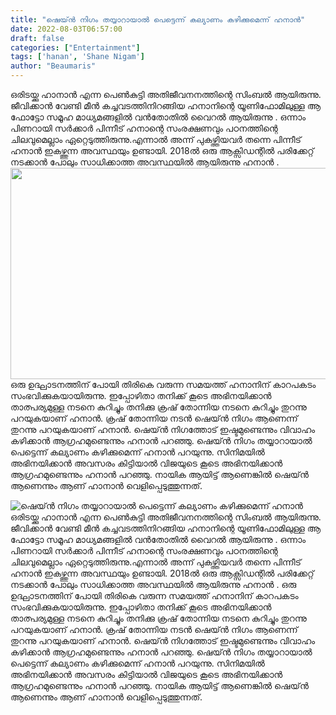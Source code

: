 ```yaml
---
title: "ഷെയ്ൻ നിഗം തയ്യാറായാൽ പെട്ടെന്ന് കല്യാണം കഴിക്കുമെന്ന് ഹനാൻ"
date: 2022-08-03T06:57:00
draft: false
categories: ["Entertainment"]
tags: ['hanan', 'Shane Nigam']
author: "Beaumaris"
---
```


ഒരിടയ്ക്കു ഹാനാൻ എന്ന പെൺകുട്ടി അതിജീവനനത്തിന്റെ സിംബൽ ആയിരുന്നു. ജീവിക്കാൻ വേണ്ടി മീൻ കച്ചവടത്തിനിറങ്ങിയ ഹനാനിന്റെ യൂണിഫോമിലുള്ള ആ ഫോട്ടോ സമൂഹ മാധ്യമങ്ങളിൽ വൻതോതിൽ വൈറൽ ആയിരുന്നു . ഒന്നാം പിണറായി സർക്കാർ പിന്നീട് ഹനാന്റെ സംരക്ഷണവും പഠനത്തിന്റെ ചിലവുമെല്ലാം ഏറ്റെടുത്തിരുന്നു.എന്നാൽ അന്ന് പുകഴ്ത്തിയവർ തന്നെ പിന്നീട് ഹനാൻ ഇകഴ്ത്തുന്ന അവസ്ഥയും ഉണ്ടായി. 2018ൽ ഒരു ആക്സിഡന്റിൽ പരിക്കേറ്റ് നടക്കാൻ പോലും സാധിക്കാത്ത അവസ്ഥയിൽ ആയിരുന്നു ഹനാൻ . <img class="size-full wp-image-345056 aligncenter" src="https://cdn.boolokam.com/articles/2022/08/wfwr.jpg" alt="" width="600" height="338" />ഒരു ഉദ്ഘാടനത്തിന് പോയി തിരികെ വരുന്ന സമയത്ത് ഹനാനിന് കാറപകടം സംഭവിക്കുകയായിരുന്നു. ഇപ്പോഴിതാ തനിക്ക് കൂടെ അഭിനയിക്കാൻ താത്പര്യമുള്ള നടനെ കുറിച്ചും തനിക്കു ക്രഷ് തോന്നിയ നടനെ കുറിച്ചും തുറന്നു പറയുകയാണ് ഹനാൻ. ക്രഷ് തോന്നിയ നടൻ ഷെയ്ൻ നിഗം ആണെന്ന് തുറന്നു പറയുകയാണ് ഹനാൻ. ഷെയ്ൻ നിഗത്തോട് ഇഷ്ടമുണ്ടെന്നും വിവാഹം കഴിക്കാൻ ആഗ്രഹമുണ്ടെന്നും ഹനാൻ പറഞ്ഞു. ഷെയ്ൻ നിഗം തയ്യാറായാൽ പെട്ടെന്ന് കല്യാണം കഴിക്കുമെന്ന് ഹനാൻ പറയുന്നു. സിനിമയിൽ അഭിനയിക്കാൻ അവസരം കിട്ടിയാൽ വിജയുടെ കൂടെ അഭിനയിക്കാൻ ആഗ്രഹമുണ്ടെന്നും ഹനാൻ പറഞ്ഞു. നായിക ആയിട്ട് ആണെങ്കിൽ ഷെയ്ൻ ആണെന്നും ആണ് ഹാനാൻ വെളിപ്പെടുത്തുന്നത്.


![ഷെയ്ൻ നിഗം തയ്യാറായാൽ പെട്ടെന്ന് കല്യാണം കഴിക്കുമെന്ന് ഹനാൻ](https://cdn.boolokam.com/articles/2022/08/wfwr.jpg)ഒരിടയ്ക്കു ഹാനാൻ എന്ന പെൺകുട്ടി അതിജീവനനത്തിന്റെ സിംബൽ ആയിരുന്നു. ജീവിക്കാൻ വേണ്ടി മീൻ കച്ചവടത്തിനിറങ്ങിയ ഹനാനിന്റെ യൂണിഫോമിലുള്ള ആ ഫോട്ടോ സമൂഹ മാധ്യമങ്ങളിൽ വൻതോതിൽ വൈറൽ ആയിരുന്നു . ഒന്നാം പിണറായി സർക്കാർ പിന്നീട് ഹനാന്റെ സംരക്ഷണവും പഠനത്തിന്റെ ചിലവുമെല്ലാം ഏറ്റെടുത്തിരുന്നു.എന്നാൽ അന്ന് പുകഴ്ത്തിയവർ തന്നെ പിന്നീട് ഹനാൻ ഇകഴ്ത്തുന്ന അവസ്ഥയും ഉണ്ടായി. 2018ൽ ഒരു ആക്സിഡന്റിൽ പരിക്കേറ്റ് നടക്കാൻ പോലും സാധിക്കാത്ത അവസ്ഥയിൽ ആയിരുന്നു ഹനാൻ . ഒരു ഉദ്ഘാടനത്തിന് പോയി തിരികെ വരുന്ന സമയത്ത് ഹനാനിന് കാറപകടം സംഭവിക്കുകയായിരുന്നു. ഇപ്പോഴിതാ തനിക്ക് കൂടെ അഭിനയിക്കാൻ താത്പര്യമുള്ള നടനെ കുറിച്ചും തനിക്കു ക്രഷ് തോന്നിയ നടനെ കുറിച്ചും തുറന്നു പറയുകയാണ് ഹനാൻ. ക്രഷ് തോന്നിയ നടൻ ഷെയ്ൻ നിഗം ആണെന്ന് തുറന്നു പറയുകയാണ് ഹനാൻ. ഷെയ്ൻ നിഗത്തോട് ഇഷ്ടമുണ്ടെന്നും വിവാഹം കഴിക്കാൻ ആഗ്രഹമുണ്ടെന്നും ഹനാൻ പറഞ്ഞു. ഷെയ്ൻ നിഗം തയ്യാറായാൽ പെട്ടെന്ന് കല്യാണം കഴിക്കുമെന്ന് ഹനാൻ പറയുന്നു. സിനിമയിൽ അഭിനയിക്കാൻ അവസരം കിട്ടിയാൽ വിജയുടെ കൂടെ അഭിനയിക്കാൻ ആഗ്രഹമുണ്ടെന്നും ഹനാൻ പറഞ്ഞു. നായിക ആയിട്ട് ആണെങ്കിൽ ഷെയ്ൻ ആണെന്നും ആണ് ഹാനാൻ വെളിപ്പെടുത്തുന്നത്.
